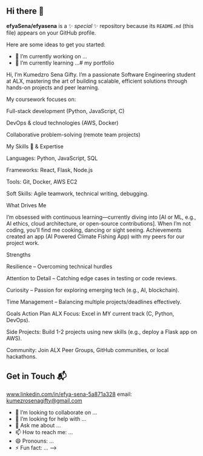 ## Hi there 👋


**efyaSena/efyasena** is a ✨ _special_ ✨ repository because its `README.md` (this file) appears on your GitHub profile.

Here are some ideas to get you started:

- 🔭 I’m currently working on ...
- 🌱 I’m currently learning ...# my portfolio 

Hi, I’m Kumedzro Sena Gifty. I’m a passionate Software Engineering student at ALX, mastering the art of building scalable, efficient solutions through hands-on projects and peer learning.

My coursework focuses on:

Full-stack development (Python, JavaScript, C)

DevOps & cloud technologies (AWS, Docker)

Collaborative problem-solving (remote team projects)

 My Skills 🧠 & Expertise

Languages: Python, JavaScript, SQL

Frameworks: React, Flask, Node.js

Tools: Git, Docker, AWS EC2

Soft Skills: Agile teamwork, technical writing, debugging.

What Drives Me

I’m obsessed with continuous learning—currently diving into [AI or ML, e.g., AI ethics, cloud architecture, or open-source contributions]. When I’m not coding, you’ll find me cooking, dancing or sight seeing.
Achievements
created an app (AI Powered Climate Fishing App) with my peers for our project work.

Strengths

Resilience – Overcoming technical hurdles 

Attention to Detail – Catching edge cases in testing or code reviews.

Curiosity – Passion for exploring emerging tech (e.g., AI, blockchain).

Time Management – Balancing multiple projects/deadlines effectively.


Goals
Action Plan
ALX Focus: Excel in MY current track (C, Python, DevOps).

Side Projects: Build 1-2 projects using new skills (e.g., deploy a Flask app on AWS).

Community: Join ALX Peer Groups, GitHub communities, or local hackathons.




## Get in Touch 📬
www.linkedin.com/in/efya-sena-5a871a328
email: kumezrosenagifty@gmail.com


- 👯 I’m looking to collaborate on ...
- 🤔 I’m looking for help with ...
- 💬 Ask me about ...
- 📫 How to reach me: ...
- 😄 Pronouns: ...
- ⚡ Fun fact: ...
-->
